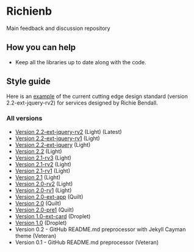 # Richienb

Main feedback and discussion repository

## How you can help

- Keep all the libraries up to date along with the code.

## Style guide

Here is an [example](https://codepen.io/Richienb/full/mgMOoN) of the current cutting edge design standard (version 2.2-ext-jquery-rv2) for services designed by Richie Bendall.

### All versions

- [Version 2.2-ext-jquery-rv2](https://codepen.io/Richienb/full/mgMOoN) (Light) (Latest)
- [Version 2.2-ext-jquery-rv1](https://codepen.io/Richienb/full/PgbVZp) (Light)
- [Version 2.2-ext-jquery](https://codepen.io/Richienb/full/oOLpmx) (Light)
- [Version 2.2](https://codepen.io/Richienb/full/wZwPxL) (Light)
- [Version 2.1-rv3](https://codepen.io/Richienb/full/dawzQR) (Light)
- [Version 2.1-rv2](https://codepen.io/Richienb/full/VgPKpY) (Light)
- [Version 2.1-rv1](https://codepen.io/Richienb/full/omYZNv) (Light)
- [Version 2.1](https://codepen.io/Richienb/full/gqrEdR) (Light)
- [Version 2.0-rv2](https://codepen.io/Richienb/full/gqLPzG) (Light)
- [Version 2.0-rv1](https://codepen.io/Richienb/full/ZwOGRX) (Light)
- [Version 2.0-ext-app](https://codepen.io/Richienb/full/pqJObB) (Quilt)
- [Version 2.0](https://codepen.io/Richienb/full/wNwrrN) (Quilt)
- [Version 2.0-pre1](https://codepen.io/Richienb/full/axBMzZ) (Quilt)
- [Version 1.0-ext-card](https://codepen.io/Richienb/full/mvEJod) (Droplet)
- [Version 1.0](https://codepen.io/Richienb/full/XqObQO) (Droplet)
- Version 0.2 - GitHub README.md preprocessor with Jekyll Cayman theme (Veteran)
- Version 0.1 - GitHub README.md preprocessor (Veteran)
